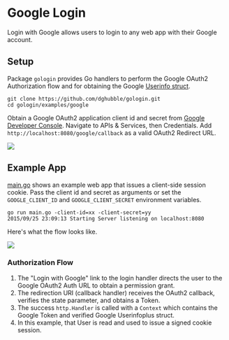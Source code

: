 # Google Login

Login with Google allows users to login to any web app with their Google account.

## Setup

Package `gologin` provides Go handlers to perform the Google OAuth2 Authorization flow and for obtaining the Google [Userinfo struct](https://godoc.org/google.golang.org/api/oauth2/v2#Userinfo).

```
git clone https://github.com/dghubble/gologin.git
cd gologin/examples/google
```

Obtain a Google OAuth2 application client id and secret from [Google Developer Console](https://console.cloud.google.com). Navigate to APIs & Services, then Credentials. Add `http://localhost:8080/google/callback` as a valid OAuth2 Redirect URL.

<img src="https://storage.googleapis.com/dghubble/google-valid-callback.png">

## Example App

[main.go](main.go) shows an example web app that issues a client-side session cookie. Pass the client id and secret as arguments or set the `GOOGLE_CLIENT_ID` and `GOOGLE_CLIENT_SECRET` environment variables.

```
go run main.go -client-id=xx -client-secret=yy
2015/09/25 23:09:13 Starting Server listening on localhost:8080
```

Here's what the flow looks like.

<img src="https://storage.googleapis.com/dghubble/google-web-login.gif">

### Authorization Flow

1. The "Login with Google" link to the login handler directs the user to the Google OAuth2 Auth URL to obtain a permission grant.
2. The redirection URI (callback handler) receives the OAuth2 callback, verifies the state parameter, and obtains a Token.
3. The success `http.Handler` is called with a `Context` which contains the Google Token and verified Google Userinfoplus struct.
4. In this example, that User is read and used to issue a signed cookie session.

